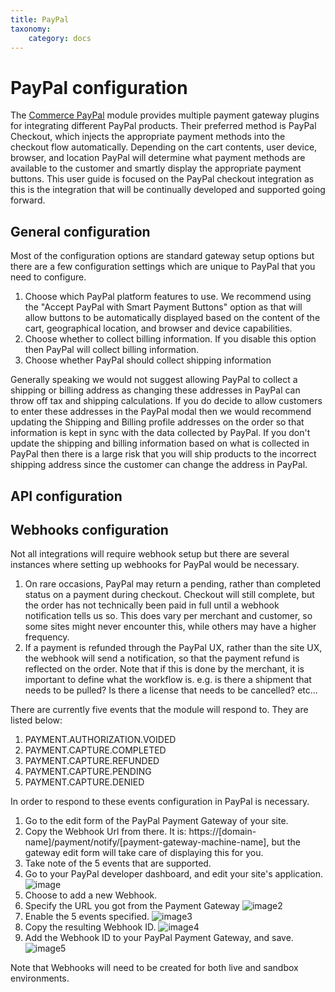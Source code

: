 ```yaml
---
title: PayPal
taxonomy:
    category: docs
---
```


# PayPal configuration

The [Commerce PayPal](https://www.drupal.org/project/commerce_paypal) module provides multiple payment gateway plugins for integrating different PayPal products. Their preferred method is PayPal Checkout, which injects the appropriate payment methods into the checkout flow automatically. Depending on the cart contents, user device, browser, and location PayPal will determine what payment methods are available to the customer and smartly display the appropriate payment buttons. This user guide is focused on the PayPal checkout integration as this is the integration that will be continually developed and supported going forward.

## General configuration
Most of the configuration options are standard gateway setup options but there are a few configuration settings which are unique to PayPal that you need to configure.

1. Choose which PayPal platform features to use. We recommend using the "Accept PayPal with Smart Payment Buttons" option as that will allow buttons to be automatically displayed based on the content of the cart, geographical location, and browser and device capabilities.
2. Choose whether to collect billing information. If you disable this option then PayPal will collect billing information.
3. Choose whether PayPal should collect shipping information

Generally speaking we would not suggest allowing PayPal to collect a shipping or billing address as changing these addresses in PayPal can throw off tax and shipping calculations. If you do decide to allow customers to enter these addresses in the PayPal modal then we would recommend updating the Shipping and Billing profile addresses on the order so that information is kept in sync with the data collected by PayPal. If you don't update the shipping and billing information based on what is collected in PayPal then there is a large risk that you will ship products to the incorrect shipping address since the customer can change the address in PayPal.

##  API configuration

## Webhooks configuration
Not all integrations will require webhook setup but there are several instances where setting up webhooks for PayPal would be necessary.

1. On rare occasions, PayPal may return a pending, rather than completed status on a payment during checkout. Checkout will still complete, but the order has not technically been paid in full until a webhook notification tells us so. This does vary per merchant and customer, so some sites might never encounter this, while others may have a higher frequency.
2. If a payment is refunded through the PayPal UX, rather than the site UX, the webhook will send a notification, so that the payment refund is reflected on the order. Note that if this is done by the merchant, it is important to define what the workflow is. e.g. is there a shipment that needs to be pulled? Is there a license that needs to be cancelled? etc...

There are currently five events that the module will respond to. They are listed below:

1. PAYMENT.AUTHORIZATION.VOIDED
2. PAYMENT.CAPTURE.COMPLETED
3. PAYMENT.CAPTURE.REFUNDED
4. PAYMENT.CAPTURE.PENDING
5. PAYMENT.CAPTURE.DENIED

In order to respond to these events configuration in PayPal is necessary.

1. Go to the edit form of the PayPal Payment Gateway of your site.
2. Copy the Webhook Url from there. It is: https://[domain-name]/payment/notify/[payment-gateway-machine-name], but the gateway edit form will take care of displaying this for you.
3. Take note of the 5 events that are supported.
4. Go to your PayPal developer dashboard, and edit your site's application.
![image](/v2/user-guide/payment/integrations/paypal/images/paypal-application-configuration.png)
5. Choose to add a new Webhook.
6. Specify the URL you got from the Payment Gateway
![image2](/v2/user-guide/payment/integrations/paypal/images/paypal-webhook-url.png)
7. Enable the 5 events specified.
![image3](/v2/user-guide/payment/integrations/paypal/images/paypal-webhook-events.png)
8. Copy the resulting Webhook ID.
![image4](/v2/user-guide/payment/integrations/paypal/images/paypal-webhook-id.png)
9. Add the Webhook ID to your PayPal Payment Gateway, and save.
![image5](/v2/user-guide/payment/integrations/paypal/images/paypal-drupal-configuration-webhook-id.png)

Note that Webhooks will need to be created for both live and sandbox environments.
